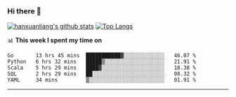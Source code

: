 ### Hi there 👋

<!--
**hanxuanliang/hanxuanliang** is a ✨ _special_ ✨ repository because its `README.md` (this file) appears on your GitHub profile.

Here are some ideas to get you started:

- 🔭 I’m currently working on ...
- 🌱 I’m currently learning ...
- 👯 I’m looking to collaborate on ...
- 🤔 I’m looking for help with ...
- 💬 Ask me about ...
- 📫 How to reach me: ...
- 😄 Pronouns: ...
- ⚡ Fun fact: ...
-->
[![hanxuanliang's github stats](https://github-readme-stats.vercel.app/api?username=hanxuanliang&count_private=true&show_icons=true)](https://github.com/anuraghazra/github-readme-stats)
[![Top Langs](https://github-readme-stats.vercel.app/api/top-langs/?username=hanxuanliang&layout=compact)](https://github.com/anuraghazra/github-readme-stats)

📊 **This week I spent my time on**
<!--START_SECTION:waka-->
```text
Go       13 hrs 45 mins  ███████████▓░░░░░░░░░░░░░   46.07 % 
Python   6 hrs 32 mins   █████▒░░░░░░░░░░░░░░░░░░░   21.91 % 
Scala    5 hrs 29 mins   ████▓░░░░░░░░░░░░░░░░░░░░   18.38 % 
SQL      2 hrs 29 mins   ██░░░░░░░░░░░░░░░░░░░░░░░   08.32 % 
YAML     34 mins         ▒░░░░░░░░░░░░░░░░░░░░░░░░   01.91 % 
```
<!--END_SECTION:waka-->

***
